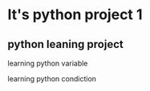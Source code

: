 # It's python project 1
## python leaning project

learning python variable

learning python condiction